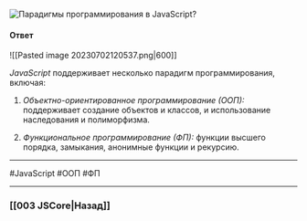 ![Парадигмы программирования в JavaScript?](https://youtu.be/ngyOYuTrUk8?t=653)

#### Ответ

![[Pasted image 20230702120537.png|600]]

*JavaScript* поддерживает несколько парадигм программирования, включая:

1. *Объектно-ориентированное программирование (ООП):* поддерживает создание объектов и классов, и использование наследования и полиморфизма.
    
2. *Функциональное программирование (ФП):* функции высшего порядка, замыкания, анонимные функции и рекурсию.

___
#JavaScript #ООП #ФП

___

### [[003 JSCore|Назад]]
